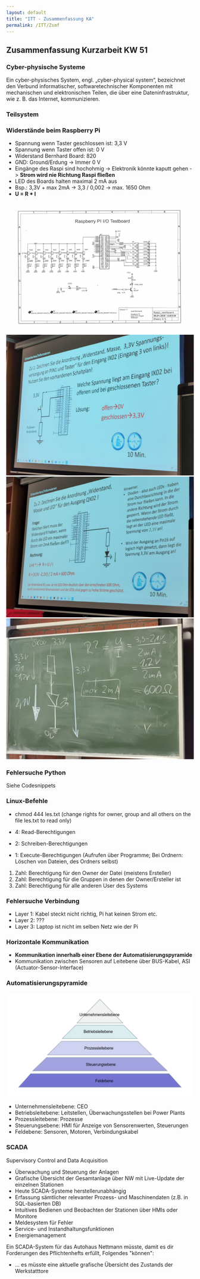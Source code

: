 ```yaml
---
layout: default
title: "ITT - Zusammenfassung KA"
permalink: /ITT/Zsmf
---
```


## Zusammenfassung Kurzarbeit KW 51

### Cyber-physische Systeme

Ein cyber-physisches System, engl. „cyber-physical system“, bezeichnet den Verbund informatischer, softwaretechnischer Komponenten mit mechanischen und elektronischen Teilen, die über eine Dateninfrastruktur, wie z. B. das Internet, kommunizieren.

### Teilsystem



### Widerstände beim Raspberry Pi

- Spannung wenn Taster geschlossen ist: 3,3 V
- Spannung wenn Taster offen ist: 0 V
- Widerstand Bernhard Board: 820
- GND: Ground/Erdung -> Immer 0 V
- Eingänge des Raspi sind hochohmig -> Elektronik könnte kaputt gehen -> **Strom wird nie Richtung Raspi fließen**
- LED des Boards halten maximal 2 mA aus
- Bsp.: 3,3V + max 2mA -> 3,3 / 0,002 -> max. 1650 Ohm 
- **U = R * I**

![Tasterboard](./images/RaspiTestboard.jpg)
![Tasterboard2](./images/TasterBoardGut.jpeg)
![Tasterboard3](./images/TasterRechnung.jpeg)
![Tafel](./images/Tafel.jpeg)

### Fehlersuche Python

Siehe Codesnippets

### Linux-Befehle

- chmod 444 les.txt (change rights for owner, group and all others on the file les.txt to read only)

- 4: Read-Berechtigungen
- 2: Schreiben-Berechtigungen
- 1: Execute-Berechtigungen (Aufrufen über Programme; Bei Ordnern: Löschen von Dateien, des Ordners selbst)

1. Zahl: Berechtigung für den Owner der Datei (meistens Ersteller)
2. Zahl: Berechtigung für die Gruppen in denen der Owner/Ersteller ist
3. Zahl: Berechtigung für alle anderen User des Systems

### Fehlersuche Verbindung

- Layer 1: Kabel steckt nicht richtig, Pi hat keinen Strom etc.
- Layer 2: ???
- Layer 3: Laptop ist nicht im selben Netz wie der Pi

### Horizontale Kommunikation

- **Kommunikation innerhalb einer Ebene der Automatisierungspyramide**
- Kommunikation zwischen Sensoren auf Leitebene über BUS-Kabel, ASI (Actuator-Sensor-Interface)

### Automatisierungspyramide

![Automatisierungspyramide](images/Pyramide.JPG)

- Unternehmensleitebene: CEO
- Betriebsleitebene: Leitstellen, Überwachungsstellen bei Power Plants
- Prozessleitebene: Prozesse
- Steuerungsebene: HMI für Anzeige von Sensorenwerten, Steuerungen
- Feldebene: Sensoren, Motoren, Verbindungskabel

### SCADA

Supervisory Control and Data Acquisition

- Überwachung und Steuerung der Anlagen
- Grafische Übersicht der Gesamtanlage über NW mit Live-Update der einzelnen Stationen
- Heute SCADA-Systeme herstellerunabhängig
- Erfassung sämtlicher relevanter Prozess- und Maschinendaten (z.B. in SQL-basierten DB)
- Intuitives Bedienen und Beobachten der Stationen über HMIs oder Monitore
- Meldesystem für Fehler
- Service- und Instandhaltungsfunktionen
- Energiemanagement

Ein SCADA-System für das Autohaus Nettmann müsste, damit es dir Forderungen des Pflichtenhefts erfüllt, Folgendes "können":

- ... es müsste eine aktuelle grafische Übersicht des Zustands der Werkstatttore

